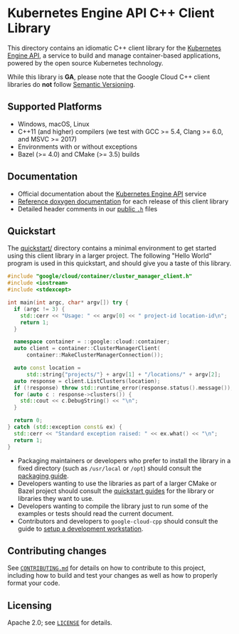 # Kubernetes Engine API C++ Client Library

This directory contains an idiomatic C++ client library for the
[Kubernetes Engine API][cloud-service-docs], a service to build and manage
container-based applications, powered by the open source Kubernetes technology.

While this library is **GA**, please note that the Google Cloud C++ client libraries do **not** follow
[Semantic Versioning](https://semver.org/).

## Supported Platforms

* Windows, macOS, Linux
* C++11 (and higher) compilers (we test with GCC >= 5.4, Clang >= 6.0, and
  MSVC >= 2017)
* Environments with or without exceptions
* Bazel (>= 4.0) and CMake (>= 3.5) builds

## Documentation

* Official documentation about the [Kubernetes Engine API][cloud-service-docs] service
* [Reference doxygen documentation][doxygen-link] for each release of this
  client library
* Detailed header comments in our [public `.h`][source-link] files

[cloud-service-docs]: https://cloud.google.com/kubernetes-engine/docs/
[doxygen-link]: https://googleapis.dev/cpp/google-cloud-container/latest/
[source-link]: https://github.com/googleapis/google-cloud-cpp/tree/main/google/cloud/container

## Quickstart

The [quickstart/](quickstart/README.md) directory contains a minimal environment
to get started using this client library in a larger project. The following
"Hello World" program is used in this quickstart, and should give you a taste of
this library.

<!-- inject-quickstart-start -->
```cc
#include "google/cloud/container/cluster_manager_client.h"
#include <iostream>
#include <stdexcept>

int main(int argc, char* argv[]) try {
  if (argc != 3) {
    std::cerr << "Usage: " << argv[0] << " project-id location-id\n";
    return 1;
  }

  namespace container = ::google::cloud::container;
  auto client = container::ClusterManagerClient(
      container::MakeClusterManagerConnection());

  auto const location =
      std::string{"projects/"} + argv[1] + "/locations/" + argv[2];
  auto response = client.ListClusters(location);
  if (!response) throw std::runtime_error(response.status().message());
  for (auto c : response->clusters()) {
    std::cout << c.DebugString() << "\n";
  }

  return 0;
} catch (std::exception const& ex) {
  std::cerr << "Standard exception raised: " << ex.what() << "\n";
  return 1;
}
```
<!-- inject-quickstart-end -->

* Packaging maintainers or developers who prefer to install the library in a
  fixed directory (such as `/usr/local` or `/opt`) should consult the
  [packaging guide](/doc/packaging.md).
* Developers wanting to use the libraries as part of a larger CMake or Bazel
  project should consult the [quickstart guides](#quickstart) for the library
  or libraries they want to use.
* Developers wanting to compile the library just to run some of the examples or
  tests should read the current document.
* Contributors and developers to `google-cloud-cpp` should consult the guide to
  [setup a development workstation][howto-setup-dev-workstation].

[howto-setup-dev-workstation]: /doc/contributor/howto-guide-setup-development-workstation.md

## Contributing changes

See [`CONTRIBUTING.md`](/CONTRIBUTING.md) for details on how to
contribute to this project, including how to build and test your changes
as well as how to properly format your code.

## Licensing

Apache 2.0; see [`LICENSE`](/LICENSE) for details.

